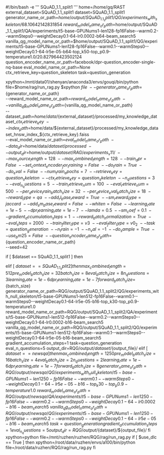#!/bin/bash -e
'''
SQuAD_1.1_split1
'''
home=/home/gq/RAST
external_dataset=SQuAD_1.1_split1
dataset=SQuAD_1.1_split1
generator_name_or_path=$home/output/SQuAD_1.1_split1/QG/experiments_with_skeleton/68.10642142831854 \
reward_model_name_or_path=$home/output/SQuAD_1.1_split1/QA/experiments/t5-base-GPUNums1-len128-fp16False--warm0.2--warmSteps0--weightDecay0.1-64-lr0.0002-b64-beam_search5 \
vanilla_qg_model_name_or_path=$home/output/SQuAD_1.1_split1/QG/experiments/t5-base-GPUNums1-len128-fp16False--warm0.1--warmSteps0--weightDecay0.1-64-lr5e-05-b64-top_k50-top_p0.9-temperature1.0/20.827964423502124 \
question_encoder_name_or_path=facebook/dpr-question_encoder-single-nq-base
eval_model_name_or_path=None
ctx_retrieve_key=question_skeleton
task=question_generation

xpython=/mnt/data01/shenyan/anaconda3/envs/gouqi/bin/python
file=$home/rag/run_rag.py
$xpython    $file \
--generator_name_or_path=${generator_name_or_path} \
--reward_model_name_or_path=${reward_model_name_or_path} \
--vanilla_qg_model_name_or_path=${vanilla_qg_model_name_or_path} \
--dataset_path=$home/data/${external_dataset}/processed/my_knowledge_dataset_${ctx_retrieve_key} \
--index_path=$home/data/${external_dataset}/processed/my_knowledge_dataset_hnsw_index_${ctx_retrieve_key}.faiss \
--eval_model_name_or_path=${eval_model_name_or_path} \
--data_dir=$home/data/${dataset}/processed \
--output_dir=$home/output/${dataset}/RAG/experiments_v11/ \
--max_source_length=128 \
--max_combined_length=128 \
--train_dpr=False \
--set_context_encoder_for_training=False \
--do_train=True \
--do_eval=False \
--num_train_epochs=7 \
--retrieve_key=question_skeleton  \
--ctx_retrieve_key=question_skeleton \
--n_questions=3 \
--eval_n_questions=5 \
--train_retrieve_num=100 \
--eval_retrieve_num=500 \
--per_device_train_batch_size=32 \
--per_device_eval_batch_size=18 \
--reward_type=qa  \
--add_rl_base_reward=True \
--sm_reward_type=jaccard \
--add_sm_base_reward=False \
--whiten=False \
--learning_rate=1e-5 \
--dpr_learning_rate=1e-7 \
--lamda=0.5 \
--sm_coef=0.1 \
--gradient_accumulation_steps=1 \
--reward_batch_normalization=True \
--eval_steps=2000 \
--train_filter_type=v3 \
--eval_filter_type=v0_2 \
--task=question_generation \
--n_train=-1 \
--n_val=-1 \
--do_sample=True \
--use_bm25=False \
--question_encoder_name_or_path=${question_encoder_name_or_path} \
--seed=42


if [ $dataset == SQuAD_1.1_split1 ] 
then

elif [ $dataset == SQuAD_1.1_split2 ] 
then
    max_combined_length=512
    pre_model_batch_size=32
    batch_size=8
    eval_batch_size=8
    n_questions=3
    learning_rate=1e-6
    dpr_learning_rate=1e-7
    forward_batch_size=${batch_size}
    generator_name_or_path=RQG/output/SQuAD_1.1_split2/QG/experiments_with_null_skeleton/t5-base-GPUNums1-len512-fp16False--warm0.1--warmSteps0--weightDecay0.1-64-lr5e-05-b16-top_k30-top_p0.9-temperature1.0 \
    reward_model_name_or_path=RQG/output/SQuAD_1.1_split2/QA/experiments/t5-base-GPUNums1-len512-fp16False--warm0.2--warmSteps0--weightDecay0.1-64-lr0.0002-b16-beam_search5 \
    vanilla_qg_model_name_or_path=RQG/output/SQuAD_1.1_split2/QG/experiments/t5-base-GPUNums1-len512-fp16False--warm0.1--warmSteps0--weightDecay0.1-64-lr5e-05-b16-beam_search5 \
    gradient_accumulation_steps=1
    task=question_generation
    eval_n_questions=5
    output_dir=RQG/output/${dataset}/${output_file}/
elif [ $dataset == newsqa ] 
then
    max_combined_length=1250
    pre_model_batch_size=16
    batch_size=4
    eval_batch_size=2
    n_questions=2
    learning_rate=1e-6
    dpr_learning_rate=1e-7
    forward_batch_size=8
    generator_name_or_path=RQG/output/newsqa/QG/experiments_with_null_skeleton/t5-base-GPUNums1-len1250-fp16False--warm0.1--warmSteps0--weightDecay0.1-64-lr5e-05-b16-top_k30-top_p0.9-temperature1.0 \
    reward_model_name_or_path=RQG/output/newsqa/QA/experiments/t5-base-GPUNums1-len1250-fp16False--warm0.2--warmSteps0--weightDecay0.1-64-lr0.0002-b16-beam_search5 \
    vanilla_qg_model_name_or_path=RQG/output/newsqa/QG/experiments/t5-base-GPUNums1-len1250-fp16False--warm0.2--warmSteps0--weightDecay0.1-64-lr5e-05-b16-beam_search5 \
    task=question_generation
    gradient_accumulation_steps=1
    eval_n_questions=5
    output_dir=RQG/output/${dataset}/${output_file}/
fi
xpython=python
file=/mnt/ruzhen/ruzhen/RQG/rag/run_rag.py
if [ $use_dlc == True ] 
then 
    xpython=/root/data/ruzhen/envs/a100/bin/python
    file=/root/data/ruzhen/RQG/rag/run_rag.py
fi

